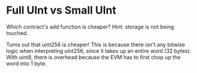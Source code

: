 # Full UInt vs Small UInt

Which contract's add function is cheaper? Hint: storage is not being touched.

Turns out that uint256 is cheaper! This is because there isn't any bitwise logic when interpreting uint256, since it takes up an entire word (32 bytes). With uint8, there is overhead because the EVM has to first chop up the word into 1 byte.